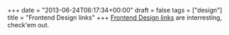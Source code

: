 +++
date = "2013-06-24T06:17:34+00:00"
draft = false
tags = ["design"]
title = "Frontend Design links"
+++
[Frontend Design links](https://gist.github.com/dypsilon/5819504) are interresting, check'em out.